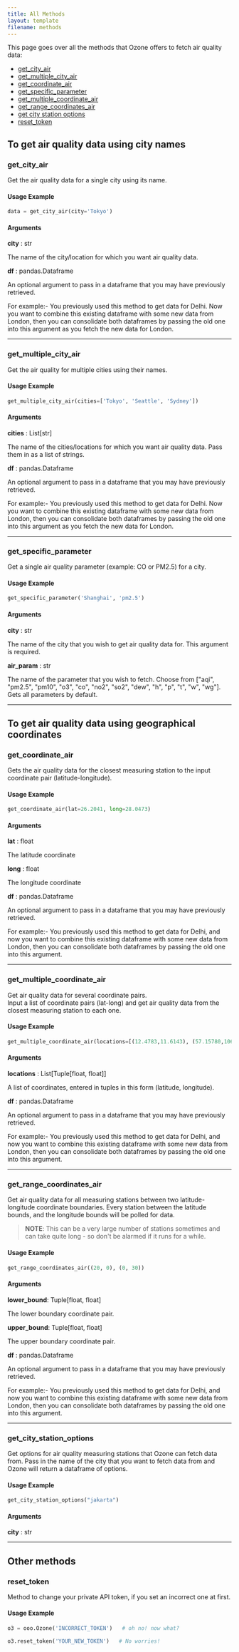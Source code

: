```yaml
---
title: All Methods
layout: template
filename: methods
--- 
```


This page goes over all the methods that Ozone offers to fetch air quality data:

* [get_city_air](#get_city_air) 
* [get_multiple_city_air](#get_multiple_city_air)
* [get_coordinate_air](#get_coordinate_air)
* [get_specific_parameter](#get_specific_parameter)
* [get_multiple_coordinate_air](#get_multiple_coordinate_air)
* [get_range_coordinates_air](#get_range_coordinates_air)
* [get city station options](#get_city_station_options)
* [reset_token](#reset_token)


## To get air quality data using city names

### get_city_air

Get the air quality data for a single city using its name.

#### Usage Example

```python
data = get_city_air(city='Tokyo')
```

#### Arguments

**city** : str

The name of the city/location for which you want air quality data.

**df** : pandas.Dataframe

An optional argument to pass in a dataframe that you may have previously retrieved. 

For example:- You previously used this method to get data for Delhi. Now you want to combine this existing dataframe with some new data from London, then you can consolidate both dataframes by passing the old one into this argument as you fetch the new data for London.

---

### get_multiple_city_air

Get the air quality for multiple cities using their names.

#### Usage Example

```python
get_multiple_city_air(cities=['Tokyo', 'Seattle', 'Sydney'])
```

#### Arguments

**cities** : List[str]

The name of the cities/locations for which you want air quality data. Pass them in as a list of strings.

**df** : pandas.Dataframe

An optional argument to pass in a dataframe that you may have previously retrieved. 

For example:- You previously used this method to get data for Delhi. Now you want to combine this existing dataframe with some new data from London, then you can consolidate both dataframes by passing the old one into this argument as you fetch the new data for London.

---

### get_specific_parameter

Get a single air quality parameter (example: CO or PM2.5) for a city.

#### Usage Example

```python
get_specific_parameter('Shanghai', 'pm2.5')
```

#### Arguments

**city** : str

The name of the city that you wish to get air quality data for. This argument is required.

**air_param** : str

The name of the parameter that you wish to fetch. Choose from ["aqi", "pm2.5", "pm10", "o3", "co", "no2", "so2", "dew", "h", "p", "t", "w", "wg"]. Gets all parameters by default.

---
## To get air quality data using geographical coordinates

### get_coordinate_air

Gets the air quality data for the closest measuring station to the input coordinate pair (latitude-longitude). 

#### Usage Example

```python
get_coordinate_air(lat=26.2041, long=28.0473)
```

#### Arguments

**lat** : float

The latitude coordinate

**long** : float

The longitude coordinate

**df** : pandas.Dataframe

An optional argument to pass in a dataframe that you may have previously retrieved. 

For example:- You previously used this method to get data for Delhi, and now you want to combine this existing dataframe with some new data from London, then you can consolidate both dataframes by passing the old one into this argument.

---

### get_multiple_coordinate_air

Get air quality data for several coordinate pairs.  
Input a list of coordinate pairs (lat-long) and get air quality data from the closest measuring station to each one. 

#### Usage Example

```python
get_multiple_coordinate_air(locations=[(12.4783,11.6143), (57.15780,106.75697), (-35.04664, 120.51377)])
```

#### Arguments

**locations** : List[Tuple[float, float]]

A list of coordinates, entered in tuples in this form (latitude, longitude).

**df** : pandas.Dataframe

An optional argument to pass in a dataframe that you may have previously retrieved. 

For example:- You previously used this method to get data for Delhi, and now you want to combine this existing dataframe with some new data from London, then you can consolidate both dataframes by passing the old one into this argument.

---

### get_range_coordinates_air

Get air quality data for all measuring stations between two latitude-longitude coordinate boundaries. Every station between the latitude bounds, and the longitude bounds will be polled for data.

> **NOTE**: This can be a very large number of stations sometimes and can take quite long - so don't be alarmed if it runs for a while.

#### Usage Example

```python
get_range_coordinates_air((20, 0), (0, 30))
```

#### Arguments

**lower_bound**: Tuple[float, float]

The lower boundary coordinate pair.

**upper_bound**: Tuple[float, float]

The upper boundary coordinate pair.

**df** : pandas.Dataframe

An optional argument to pass in a dataframe that you may have previously retrieved. 

For example:- You previously used this method to get data for Delhi, and now you want to combine this existing dataframe with some new data from London, then you can consolidate both dataframes by passing the old one into this argument.

---

### get_city_station_options

Get options for air quality measuring stations that Ozone can fetch data from. Pass in the name of the city that you want to fetch data from and Ozone will return a dataframe of options.

#### Usage Example

```python
get_city_station_options("jakarta")
```
#### Arguments

**city** : str

---
## Other methods

### reset_token

Method to change your private API token, if you set an incorrect one at first. 

#### Usage Example

```python
o3 = ooo.Ozone('INCORRECT_TOKEN')   # oh no! now what?

o3.reset_token('YOUR_NEW_TOKEN')   # No worries!
```
